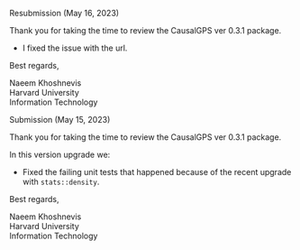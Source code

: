 Resubmission (May 16, 2023)

Thank you for taking the time to review the CausalGPS ver 0.3.1 package. 

- I fixed the issue with the url. 


Best regards,   

Naeem Khoshnevis   
Harvard University   
Information Technology    



Submission (May 15, 2023)

Thank you for taking the time to review the CausalGPS ver 0.3.1 package. 

In this version upgrade we:

- Fixed the failing unit tests that happened because of the recent upgrade with `stats::density`.


Best regards,   

Naeem Khoshnevis   
Harvard University   
Information Technology    
